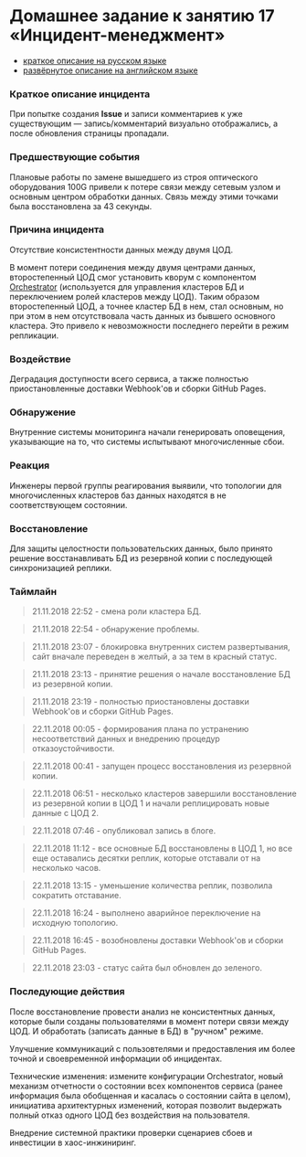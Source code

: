 # Домашнее задание к занятию 17 «Инцидент-менеджмент»

- [краткое описание на русском языке](https://habr.com/ru/post/427301/)
- [развёрнутое описание на английском языке](https://github.blog/2018-10-30-oct21-post-incident-analysis/)

### Краткое описание инцидента

При попытке создания **Issue** и записи комментариев к уже существующим — запись/комментарий визуально отображались, а после обновления страницы пропадали.

### Предшествующие события

Плановые работы по замене вышедшего из строя оптического оборудования 100G привели к потере связи между сетевым узлом и основным центром обработки данных. Связь между этими точками была восстановлена ​​за 43 секунды.

### Причина инцидента

Отсутствие консистентности данных между двумя ЦОД.

В момент потери соединения между двумя центрами данных, второстепенный ЦОД смог установить кворум с компонентом [Orchestrator](https://github.com/github/orchestrator) (используется для управления кластеров БД и переключением ролей кластеров между ЦОД). Таким образом второстепенный ЦОД, а точнее кластер БД в нем, стал основным, но при этом в нем отсутствовала часть данных из бывшего основного кластера. Это привело к невозможности последнего перейти в режим репликации.

### Воздействие

Деградация доступности всего сервиса, а также полностью приостановленные доставки Webhook'ов и сборки GitHub Pages.

### Обнаружение

Внутренние системы мониторинга начали генерировать оповещения, указывающие на то, что системы испытывают многочисленные сбои.

### Реакция

Инженеры первой группы реагирования выявили, что топологии для многочисленных кластеров баз данных находятся в не соответствующем состоянии.

### Восстановление

Для защиты целостности пользовательских данных, было принято решение восстанавливать БД из резервной копии с последующей синхронизацией реплики.

### Таймлайн

> 21.11.2018 22:52 - смена роли кластера БД.

> 21.11.2018 22:54 - обнаружение проблемы.

> 21.11.2018 23:07 - блокировка внутренних систем развертывания, сайт вначале переведен в желтый, а за тем в красный статус.

> 21.11.2018 23:13 - принятие решения о начале восстановление БД из резервной копии.

> 21.11.2018 23:19 - полностью приостановлены доставки Webhook'ов и сборки GitHub Pages.

> 22.11.2018 00:05 - формирования плана по устранению несоответствий данных и внедрению процедур отказоустойчивости.

> 22.11.2018 00:41 - запущен процесс восстановления из резервной копии.

> 22.11.2018 06:51 - несколько кластеров завершили восстановление из резервной копии в  ЦОД 1 и начали реплицировать новые данные с ЦОД 2.

> 22.11.2018 07:46 - опубликовал запись в блоге.

> 22.11.2018 11:12 - все основные БД  восстановлены в ЦОД 1, но все еще оставались десятки реплик, которые отставали от на несколько часов.

> 22.11.2018 13:15 - уменьшение количества реплик, позволила сократить отставание.

> 22.11.2018 16:24 - выполнено аварийное переключение на исходную топологию.

> 22.11.2018 16:45 - возобновлены доставки Webhook'ов и сборки GitHub Pages.

> 22.11.2018 23:03 - статус сайта был обновлен до зеленого.

### Последующие действия

После восстановление провести анализ не консистентных данных, которые были созданы пользователями в момент потери связи между ЦОД. И обработать (записать данные в БД) в "ручном" режиме. 

Улучшение коммуникаций с пользовтелями и предоставления им более точной и своевременной информации об инцидентах.

Технические изменения: измените конфигурации Orchestrator, новый механизм отчетности о состоянии всех компонентов сервиса (ранее информация была обобщенная и касалась о состоянии сайта в целом), инициатива архитектурных изменений, которая позволит выдержать полный отказ одного ЦОД без воздействия на пользователя.

Внедрение системной практики проверки сценариев сбоев и инвестиции в хаос-инжиниринг.
